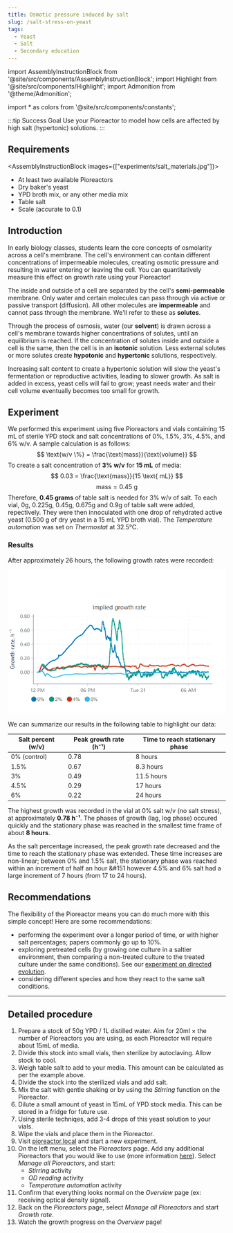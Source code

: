 ```yaml
---
title: Osmotic pressure induced by salt
slug: /salt-stress-on-yeast
tags: 
  - Yeast
  - Salt
  - Secondary education
---
```


import AssemblyInstructionBlock from '@site/src/components/AssemblyInstructionBlock';
import Highlight from '@site/src/components/Highlight';
import Admonition from '@theme/Admonition';

import * as colors from '@site/src/components/constants';

:::tip Success Goal
Use your Pioreactor to model how cells are affected by high salt (hypertonic) solutions.
:::

## Requirements

<AssemblyInstructionBlock images={["experiments/salt_materials.jpg"]}>

*	At least two available Pioreactors
*	Dry baker's yeast
*   YPD broth mix, or any other media mix
*	Table salt 
*	Scale (accurate to 0.1)

</AssemblyInstructionBlock>

## Introduction

In early biology classes, students learn the core concepts of osmolarity across a cell's membrane. The cell's environment can contain different concentrations of impermeable molecules, creating osmotic pressure and resulting in water entering or leaving the cell. You can quantitatively measure this effect on growth rate using your Pioreactor!

The inside and outside of a cell are separated by the cell's **semi-permeable** membrane. Only water and certain molecules can pass through via active or passive transport (diffusion). All other molecules are **impermeable** and cannot pass through the membrane. We'll refer to these as **solutes**. 

Through the process of osmosis, water (our **solvent**) is drawn across a cell's membrane towards higher concentrations of solutes, until an equilibrium is reached. If the concentration of solutes inside and outside a cell is the same, then the cell is in an **isotonic** solution. Less external solutes or more solutes create **hypotonic** and **hypertonic** solutions, respectively. 

Increasing salt content to create a hypertonic solution will slow the yeast's fermentation or reproductive activities, leading to slower growth. As salt is added in excess, yeast cells will fail to grow; yeast needs water and their cell volume eventually becomes too small for growth.  

## Experiment

We performed this experiment using five Pioreactors and vials containing 15 mL of sterile YPD stock and salt concentrations of 0%, 1.5%, 3%, 4.5%, and 6% w/v. 
A sample calculation is as follows:
$$
\text{w/v \%} = \frac{\text{mass}}{\text{volume}}
$$
To create a salt concentration of **3% w/v** for **15 mL** of media:
$$
0.03 = \frac{\text{mass}}{15 \text{ mL}}
$$
$$
\text{mass} = 0.45 \text{ g}
$$
Therefore, **0.45 grams** of table salt is needed for 3% w/v of salt.
To each vial, 0g, 0.225g, 0.45g, 0.675g and 0.9g of table salt were added, repectively. They were then innoculated with one drop of rehydrated active yeast (0.500 g of dry yeast in a 15 mL YPD broth vial). The _Temperature automation_ was set on _Thermostat_ at 32.5°C.

### Results

After approximately 26 hours, the following growth rates were recorded: 

![](/img/experiments/salt_growth_rate.png)

We can summarize our results in the following table to highlight our data: 

|Salt percent (w/v)|Peak growth rate (h⁻¹)|Time to reach stationary phase|
|------------------|--------------|----------------------|
|0% (control) |0.78|8 hours|
|1.5%|0.67|8.3 hours|
|3%|0.49|11.5 hours|
|4.5%|0.29|17 hours|
|6%|0.22|24 hours|

The highest growth was recorded in the vial at 0% salt w/v (no salt stress), at approximately **0.78 h⁻¹**. The phases of growth (lag, log phase) occured quickly and the stationary phase was reached in the smallest time frame of about **8 hours**. 

As the salt percentage increased, the peak growth rate decreased and the time to reach the stationary phase was extended. These time increases are non-linear; between 0% and 1.5% salt, the stationary phase was reached within an increment of half an hour &#151 however 4.5% and 6% salt had a large increment of 7 hours (from 17 to 24 hours). 

##  Recommendations 

The flexibility of the Pioreactor means you can do much more with this simple concept! Here are some recommendations: 
* performing the experiment over a longer period of time, or with higher salt percentages; papers commonly go up to 10%. 
* exploring pretreated cells (by growing one culture in a saltier environment, then comparing a non-treated culture to the treated culture under the same conditions). See our [experiment on directed evolution](/experiments/directed-evolution-salt-tolerance). 
* considering different species and how they react to the same salt conditions.

-----

## Detailed procedure

1. Prepare a stock of 50g YPD / 1L distilled water. Aim for 20ml × the number of Pioreactors you are using, as each Pioreactor will require about 15mL of media.
2. Divide this stock into small vials, then sterilize by autoclaving. Allow stock to cool.
2. Weigh table salt to add to your media. This amount can be calculated as per the example above.
4. Divide the stock into the sterilized vials and add salt.
5. Mix the salt with gentle shaking or by using the _Stirring_ function on the Pioreactor. 
6. Dilute a small amount of yeast in 15mL of YPD stock media. This can be stored in a fridge for future use.
7. Using sterile techniqes, add 3-4 drops of this yeast solution to your vials. 
8. Wipe the vials and place them in the Pioreactor.
9.  Visit [pioreactor.local](http://pioreactor.local) and start a new experiment.
10. On the left menu, select the _Pioreactors_ page. Add any additional Pioreactors that you would like to use (more information [here](/user-guide/create-cluster)). Select _Manage all Pioreactors_, and start:
     * _Stirring_ activity
     * _OD reading_ activity
     * _Temperature automation_ activity 
11.  Confirm that everything looks normal on the _Overview_ page (ex: receiving optical density signal).
12.	Back on the _Pioreactors_ page, select _Manage all Pioreactors_ and start _Growth rate_. 
13.  Watch the growth progress on the _Overview_ page! 

